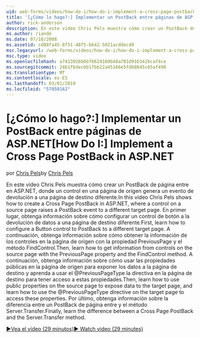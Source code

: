 ```yaml
---
uid: web-forms/videos/how-do-i/how-do-i-implement-a-cross-page-postback-in-aspnet
title: '[¿Cómo lo hago?:] Implementar un PostBack entre páginas de ASP.NET | Microsoft Docs'
author: rick-anderson
description: En este vídeo Chris Pels muestra cómo crear un PostBack de página entre en ASP.NET, donde un control en una página de origen genera un evento de PostBack para un destino diferente...
ms.author: riande
ms.date: 07/10/2008
ms.assetid: cd88fa45-8f51-48f5-b642-5021acddec40
msc.legacyurl: /web-forms/videos/how-do-i/how-do-i-implement-a-cross-page-postback-in-aspnet
msc.type: video
ms.openlocfilehash: a7413926b6bf6624169b48a701d916342bcaf4ce
ms.sourcegitcommit: 24b1f6decbb17bb22a45166e5fdb0845c65af498
ms.translationtype: MT
ms.contentlocale: es-ES
ms.lasthandoff: 03/01/2019
ms.locfileid: "57050162"
---
```

<a name="how-do-i-implement-a-cross-page-postback-in-aspnet"></a><span data-ttu-id="2d964-103">[¿Cómo lo hago?:] Implementar un PostBack entre páginas de ASP.NET</span><span class="sxs-lookup"><span data-stu-id="2d964-103">[How Do I:] Implement a Cross Page PostBack in ASP.NET</span></span>
====================
<span data-ttu-id="2d964-104">por [Chris Pels](https://twitter.com/chrispels)</span><span class="sxs-lookup"><span data-stu-id="2d964-104">by [Chris Pels](https://twitter.com/chrispels)</span></span>

<span data-ttu-id="2d964-105">En este vídeo Chris Pels muestra cómo crear un PostBack de página entre en ASP.NET, donde un control en una página de origen genera un evento de devolución a una página de destino diferente.</span><span class="sxs-lookup"><span data-stu-id="2d964-105">In this video Chris Pels shows how to create a Cross Page PostBack in ASP.NET, where a control on a source page raises a PostBack event to a different target page.</span></span> <span data-ttu-id="2d964-106">En primer lugar, obtenga información sobre cómo configurar un control de botón a la devolución de datos a una página de destino diferente.</span><span class="sxs-lookup"><span data-stu-id="2d964-106">First, learn how to configure a Button control to PostBack to a different target page.</span></span> <span data-ttu-id="2d964-107">A continuación, obtenga información sobre cómo obtener la información de los controles en la página de origen con la propiedad PreviousPage y el método FindControl.</span><span class="sxs-lookup"><span data-stu-id="2d964-107">Then, learn how to get information from controls on the source page with the PreviousPage property and the FindControl method.</span></span> <span data-ttu-id="2d964-108">A continuación, obtenga información sobre cómo usar las propiedades públicas en la página de origen para exponer los datos a la página de destino y aprenda a usar el @PreviousPageType la directiva en la página de destino para tener acceso a estas propiedades.</span><span class="sxs-lookup"><span data-stu-id="2d964-108">Then, learn how to use public properties on the source page to expose data to the target page, and learn how to use the @PreviousPageType directive on the target page to access these properties.</span></span> <span data-ttu-id="2d964-109">Por último, obtenga información sobre la diferencia entre un PostBack de página entre y el método Server.Transfer.</span><span class="sxs-lookup"><span data-stu-id="2d964-109">Finally, learn the difference between a Cross Page PostBack and the Server.Transfer method.</span></span>

[<span data-ttu-id="2d964-110">&#9654;Vea el vídeo (29 minutos)</span><span class="sxs-lookup"><span data-stu-id="2d964-110">&#9654; Watch video (29 minutes)</span></span>](https://channel9.msdn.com/Blogs/ASP-NET-Site-Videos/how-do-i-implement-a-cross-page-postback-in-aspnet)
